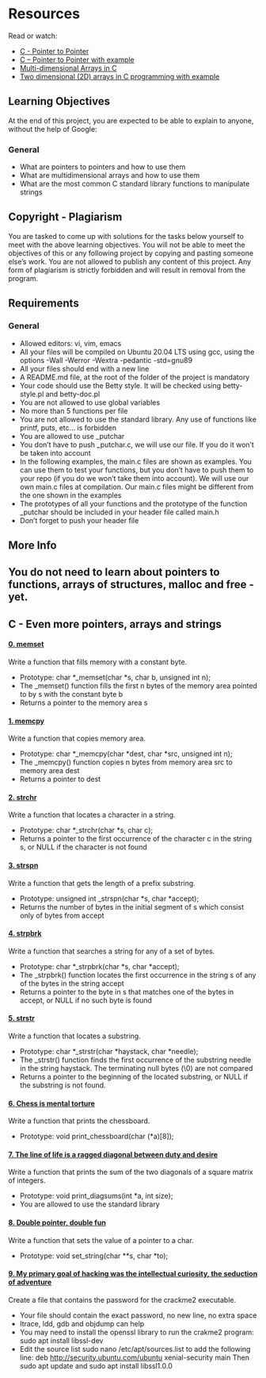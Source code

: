 # Resources
Read or watch:

- [C - Pointer to Pointer](https://intranet.alxswe.com/rltoken/eyikXPg7ZxCAEuWklB6xtQ)
- [C – Pointer to Pointer with example](https://intranet.alxswe.com/rltoken/ojr7OUUm2I-MULE4lWlrkg)
- [Multi-dimensional Arrays in C](https://intranet.alxswe.com/rltoken/HUZIJ6t55KM7d7FBCwWm8Q)
- [Two dimensional (2D) arrays in C programming with example](https://intranet.alxswe.com/rltoken/Dx9nIBRj68sRBGe2NRI_aQ)

## Learning Objectives
At the end of this project, you are expected to be able to explain to anyone, without the help of Google:

### General
- What are pointers to pointers and how to use them
- What are multidimensional arrays and how to use them
- What are the most common C standard library functions to manipulate strings

## Copyright - Plagiarism
You are tasked to come up with solutions for the tasks below yourself to meet with the above learning objectives.
You will not be able to meet the objectives of this or any following project by copying and pasting someone else’s work.
You are not allowed to publish any content of this project.
Any form of plagiarism is strictly forbidden and will result in removal from the program.

## Requirements
### General
- Allowed editors: vi, vim, emacs
- All your files will be compiled on Ubuntu 20.04 LTS using gcc, using the options -Wall -Werror -Wextra -pedantic -std=gnu89
- All your files should end with a new line
- A README.md file, at the root of the folder of the project is mandatory
- Your code should use the Betty style. It will be checked using betty-style.pl and betty-doc.pl
- You are not allowed to use global variables
- No more than 5 functions per file
- You are not allowed to use the standard library. Any use of functions like printf, puts, etc… is forbidden
- You are allowed to use _putchar
- You don’t have to push _putchar.c, we will use our file. If you do it won’t be taken into account
- In the following examples, the main.c files are shown as examples. You can use them to test your functions, but you don’t have to push them to your repo (if you do we won’t take them into account). We will use our own main.c files at compilation. Our main.c files might be different from the one shown in the examples
- The prototypes of all your functions and the prototype of the function _putchar should be included in your header file called main.h
- Don’t forget to push your header file

## More Info
You do not need to learn about pointers to functions, arrays of structures, malloc and free - yet.
------------------------------------------------------------------------------------------------------------------------
##  C - Even more pointers, arrays and strings

#### [0. memset](0-memset.c)

Write a function that fills memory with a constant byte.

- Prototype: char *_memset(char *s, char b, unsigned int n);
- The _memset() function fills the first n bytes of the memory area pointed to by s with the constant byte b
- Returns a pointer to the memory area s

#### [1. memcpy](1-memcpy.c)

Write a function that copies memory area.

- Prototype: char *_memcpy(char *dest, char *src, unsigned int n);
- The _memcpy() function copies n bytes from memory area src to memory area dest
- Returns a pointer to dest

#### [2. strchr](2-strchr.c)

Write a function that locates a character in a string.

- Prototype: char *_strchr(char *s, char c);
- Returns a pointer to the first occurrence of the character c in the string s, or NULL if the character is not found

#### [3. strspn](3-strspn.c)

Write a function that gets the length of a prefix substring.

- Prototype: unsigned int _strspn(char *s, char *accept);
- Returns the number of bytes in the initial segment of s which consist only of bytes from accept

#### [4. strpbrk](4-strpbrk.c)

Write a function that searches a string for any of a set of bytes.

- Prototype: char *_strpbrk(char *s, char *accept);
- The _strpbrk() function locates the first occurrence in the string s of any of the bytes in the string accept
- Returns a pointer to the byte in s that matches one of the bytes in accept, or NULL if no such byte is found

#### [5. strstr](5-strstr.c)

Write a function that locates a substring.

- Prototype: char *_strstr(char *haystack, char *needle);
- The _strstr() function finds the first occurrence of the substring needle in the string haystack. The terminating null bytes (\0) are not compared
- Returns a pointer to the beginning of the located substring, or NULL if the substring is not found.

#### [6. Chess is mental torture](7-print_chessboard.c)

Write a function that prints the chessboard.

- Prototype: void print_chessboard(char (*a)[8]);

#### [7. The line of life is a ragged diagonal between duty and desire](8-print_diagsums.c)

Write a function that prints the sum of the two diagonals of a square matrix of integers.

- Prototype: void print_diagsums(int *a, int size);
- You are allowed to use the standard library

#### [8. Double pointer, double fun](100-set_string.c)

Write a function that sets the value of a pointer to a char.

- Prototype: void set_string(char **s, char *to);

#### [9. My primary goal of hacking was the intellectual curiosity, the seduction of adventure](101-crackme_password)

Create a file that contains the password for the crackme2 executable.

- Your file should contain the exact password, no new line, no extra space
- ltrace, ldd, gdb and objdump can help
- You may need to install the openssl library to run the crakme2 program: sudo apt install libssl-dev
- Edit the source list sudo nano /etc/apt/sources.list to add the following line: deb http://security.ubuntu.com/ubuntu xenial-security main Then sudo apt update and sudo apt install libssl1.0.0

